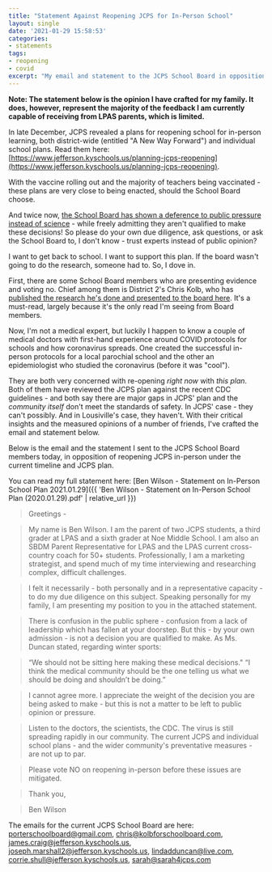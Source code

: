 ```yaml
---
title: "Statement Against Reopening JCPS for In-Person School"
layout: single
date: '2021-01-29 15:58:53'
categories:
- statements
tags:
- reopening
- covid
excerpt: "My email and statement to the JCPS School Board in opposition of the current JCPS plan and timeline for re-opening to in-person school."
---
```


**Note: The statement below is the opinion I have crafted for my family. It does, however, represent the majority of the feedback I am currently capable of receiving from LPAS parents, which is limited.** 

In late December, JCPS revealed a plans for reopening school for in-person learning, both district-wide (entitled "A New Way Forward") and individual school plans. Read them here: [https://www.jefferson.kyschools.us/planning-jcps-reopening](https://www.jefferson.kyschools.us/planning-jcps-reopening). 

With the vaccine rolling out and the majority of teachers being vaccinated - these plans are very close to being enacted, should the School Board choose.

And twice now, [the School Board has shown a deference to public pressure instead of science](https://wfpl.org/jefferson-county-school-board-votes-to-allow-winter-sports-to-begin/) - while freely admitting they aren't qualified to make these decisions! So please do your own due diligence, ask questions, or ask the School Board to, I don't know - trust experts instead of public opinion?

I want to get back to school. I want to support this plan. If the board wasn't going to do the research, someone had to. So, I dove in. 

First, there are some School Board members who are presenting evidence and voting no. Chief among them is District 2's Chris Kolb, who has [published the research he's done and presented to the board here](https://www.kolbforschoolboard.com/research-summary-on-covid-19-sports-and-schools/). It's a must-read, largely because it's the only read I'm seeing from Board members. 

Now, I'm not a medical expert, but luckily I happen to know a couple of medical doctors with first-hand experience around COVID protocols for schools and how coronavirus spreads. One created the successful in-person protocols for a local parochial school and the other an epidemiologist who studied the coronavirus (before it was "cool"). 

They are both very concerned with re-opening *right now* with *this plan*. Both of them have reviewed the JCPS plan against the recent CDC guidelines - and both say there are major gaps in JCPS' plan and the *community itself* don't meet the standards of safety. In JCPS' case - they can't possibly. And in Lousiville's case, they haven't.  With their critical insights and the measured opinions of a number of friends, I've crafted the email and statement below. 


Below is the email and the statement I sent to the JCPS School Board members today, in opposition of reopening JCPS in-person under the current timeline and JCPS plan.

You can read my full statement here: [Ben Wilson - Statement on In-Person School Plan 2021.01.29]({{ 'Ben Wilson - Statement on In-Person School Plan (2020.01.29).pdf' | relative_url }})

> Greetings -

> My name is Ben Wilson. I am the parent of two JCPS students, a third grader at LPAS and a sixth grader at Noe Middle School. I am also an SBDM Parent Representative for LPAS and the LPAS current cross-country coach for 50+ students. Professionally, I am a marketing strategist, and spend much of my time interviewing and researching complex, difficult challenges. 

> I felt it necessarily - both personally and in a representative capacity - to do my due diligence on this subject. Speaking personally for my family, I am presenting my position to you in the attached statement.

> There is confusion in the public sphere - confusion from a lack of leadership which has fallen at your doorstep. But this - by your own admission - is not a decision you are qualified to make. As Ms. Duncan stated, regarding winter sports: 

> “We should not be sitting here making these medical decisions." “I think the medical community should be the one telling us what we should be doing and shouldn’t be doing.”

> I cannot agree more. I appreciate the weight of the decision you are being asked to make - but this is not a matter to be left to public opinion or pressure. 

> Listen to the doctors, the scientists, the CDC. The virus is still spreading rapidly in our community. The current JCPS and individual school plans - and the wider community's preventative measures - are not up to par. 

> Please vote NO on reopening in-person before these issues are mitigated. 

> Thank you,

> Ben Wilson

The emails for the current JCPS School Board are here: 
porterschoolboard@gmail.com, chris@kolbforschoolboard.com, james.craig@jefferson.kyschools.us, joseph.marshall2@jefferson.kyschools.us, lindadduncan@live.com, corrie.shull@jefferson.kyschools.us, sarah@sarah4jcps.com
